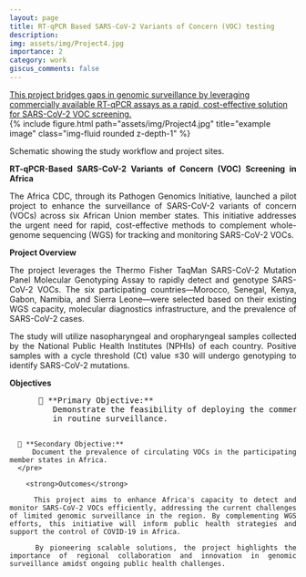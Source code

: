 ```yaml
---
layout: page
title: RT-qPCR Based SARS-CoV-2 Variants of Concern (VOC) testing
description:
img: assets/img/Project4.jpg
importance: 2
category: work
giscus_comments: false
---
```

<a href="https://www.gatesfoundation.org/about/committed-grants/2021/10/inv036379">
    This project bridges gaps in genomic surveillance by leveraging commercially available RT-qPCR assays as a rapid, cost-effective solution for SARS-CoV-2 VOC screening.
</a>

<div class="row">
    <div class="col-sm mt-3 mt-md-0">
        {% include figure.html path="assets/img/Project4.jpg" title="example image" class="img-fluid rounded z-depth-1" %}
    </div>
</div>
<div class="caption" style="text-align: justify;">
    <p>
        Schematic showing the study workflow and project sites.
    </p>
    <p>
        <strong>RT-qPCR-Based SARS-CoV-2 Variants of Concern (VOC) Screening in Africa</strong>
    </p>
    <p>
        The Africa CDC, through its Pathogen Genomics Initiative, launched a pilot project to enhance the surveillance of SARS-CoV-2 variants of concern (VOCs) across six African Union member states. This initiative addresses the urgent need for rapid, cost-effective methods to complement whole-genome sequencing (WGS) for tracking and monitoring SARS-CoV-2 VOCs.
    </p>
    <p>
        <strong>Project Overview</strong>
    </p>
    <p>
        The project leverages the Thermo Fisher TaqMan SARS-CoV-2 Mutation Panel Molecular Genotyping Assay to rapidly detect and genotype SARS-CoV-2 VOCs. The six participating countries—Morocco, Senegal, Kenya, Gabon, Namibia, and Sierra Leone—were selected based on their existing WGS capacity, molecular diagnostics infrastructure, and the prevalence of SARS-CoV-2 cases.
    </p>
    <p>
        The study will utilize nasopharyngeal and oropharyngeal samples collected by the National Public Health Institutes (NPHIs) of each country. Positive samples with a cycle threshold (Ct) value ≤30 will undergo genotyping to identify SARS-CoV-2 mutations.
        </p>
        <strong>Objectives</strong>
      <pre>
      🔹 **Primary Objective:**  
         Demonstrate the feasibility of deploying the commercial TaqMan genotyping assay for VOC detection  
         in routine surveillance.  

      🔹 **Secondary Objective:**  
         Document the prevalence of circulating VOCs in the participating member states in Africa.  
      </pre>

        <strong>Outcomes</strong>

        This project aims to enhance Africa's capacity to detect and monitor SARS-CoV-2 VOCs efficiently, addressing the current challenges of limited genomic surveillance in the region. By complementing WGS efforts, this initiative will inform public health strategies and support the control of COVID-19 in Africa.
  
        By pioneering scalable solutions, the project highlights the importance of regional collaboration and innovation in genomic surveillance amidst ongoing public health challenges.

</div>
